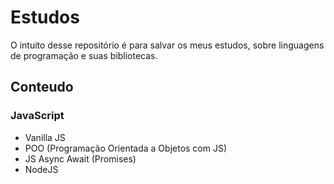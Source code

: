 # Estudos

O intuito desse repositório é para salvar os meus estudos, sobre linguagens de programação e suas bibliotecas.

## Conteudo

### JavaScript
* Vanilla JS
* POO (Programação Orientada a Objetos com JS)
* JS Async Await (Promises)
* NodeJS
